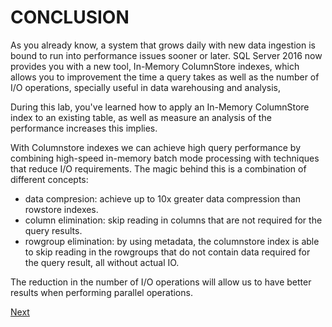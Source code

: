 # CONCLUSION

As you already know, a system that grows daily with new data ingestion is bound to run into performance issues sooner or later. SQL Server 2016 now provides you with a new tool, In-Memory ColumnStore indexes, which allows you to improvement the time a query takes as well as the number of I/O operations, specially useful in data warehousing and analysis,

During this lab, you've learned how to apply an In-Memory ColumnStore index to an existing table, as well as measure an analysis of the performance increases this implies.

With Columnstore indexes we can achieve high query performance by combining high-speed in-memory batch mode processing with techniques that reduce I/O requirements. The magic behind this is a combination of different concepts:

 - data compresion: achieve up to 10x greater data compression than rowstore indexes.
 - column elimination: skip reading in columns that are not required for the query results.
 - rowgroup elimination: by using metadata, the columnstore index is able to skip reading in the rowgroups that do not contain data required for the query result, all without actual IO.

The reduction in the number of I/O operations will allow us to have better results when performing parallel operations.

<a href="..\README.md">Next</a>